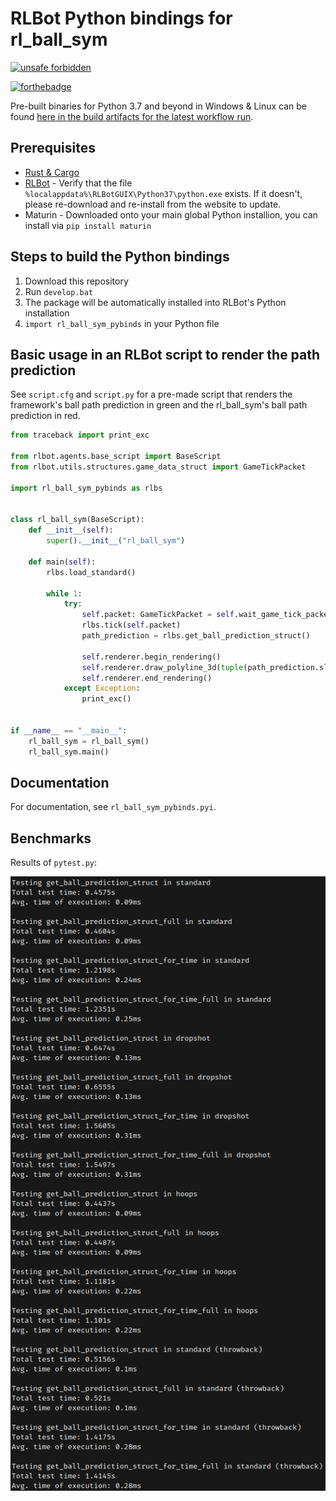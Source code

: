 # RLBot Python bindings for rl_ball_sym

[![unsafe forbidden](https://img.shields.io/badge/unsafe-forbidden-success.svg)](https://github.com/rust-secure-code/safety-dance/)

[![forthebadge](https://forthebadge.com/images/badges/made-with-rust.svg)](https://forthebadge.com)

Pre-built binaries for Python 3.7 and beyond in Windows & Linux can be found [here in the build artifacts for the latest workflow run](https://github.com/VirxEC/rl_ball_sym_pybinds/actions).

## Prerequisites

+ [Rust & Cargo](https://www.rust-lang.org/)
+ [RLBot](https://rlbot.org) - Verify that the file `%localappdata%\RLBotGUIX\Python37\python.exe` exists. If it doesn't, please re-download and re-install from the website to update.
+ Maturin - Downloaded onto your main global Python installion, you can install via `pip install maturin`

## Steps to build the Python bindings

1. Download this repository
2. Run `develop.bat`
3. The package will be automatically installed into RLBot's Python installation
4. `import rl_ball_sym_pybinds` in your Python file

## Basic usage in an RLBot script to render the path prediction

See `script.cfg` and `script.py` for a pre-made script that renders the framework's ball path prediction in green and the rl_ball_sym's ball path prediction in red.

```python
from traceback import print_exc

from rlbot.agents.base_script import BaseScript
from rlbot.utils.structures.game_data_struct import GameTickPacket

import rl_ball_sym_pybinds as rlbs


class rl_ball_sym(BaseScript):
    def __init__(self):
        super().__init__("rl_ball_sym")

    def main(self):
        rlbs.load_standard()

        while 1:
            try:
                self.packet: GameTickPacket = self.wait_game_tick_packet()
                rlbs.tick(self.packet)
                path_prediction = rlbs.get_ball_prediction_struct()

                self.renderer.begin_rendering()
                self.renderer.draw_polyline_3d(tuple(path_prediction.slices[i].location for i in range(0, path_prediction.num_slices)), self.renderer.red())
                self.renderer.end_rendering()
            except Exception:
                print_exc()


if __name__ == "__main__":
    rl_ball_sym = rl_ball_sym()
    rl_ball_sym.main()
```

## Documentation

For documentation, see `rl_ball_sym_pybinds.pyi`.

## Benchmarks

Results of `pytest.py`:

![get_ball_prediction_struct takes 0.08ms to execute in soccer](https://raw.githubusercontent.com/VirxEC/rl_ball_sym_pybinds/master/rlbs_bench.png)
